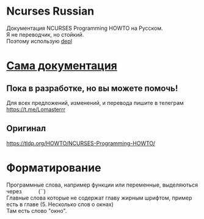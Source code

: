 # Ncurses Russian
Документация NCURSES Programming HOWTO на Русском.  
Я не переводчик, но стойкий.  
Поэтому использую [depl](https://www.deepl.com/translato)

# [Сама документация](https://github.com/oldteamhost/ncurses-russian/wiki)

## Пока в разработке, но вы можете помочь!  
Для всех предложений, изменений, и перевода пишите в телеграм https://t.me/Lomasterrr

## Оригинал
https://tldp.org/HOWTO/NCURSES-Programming-HOWTO/

# Форматирование
Программные слова, например функции или переменные, выделяються через `     ` (``)  
Главные слова которые не содержат главу жирным шрифтом, пример есть в главе (5. Несколько слов о окнах)  
Там есть слово "окно".
